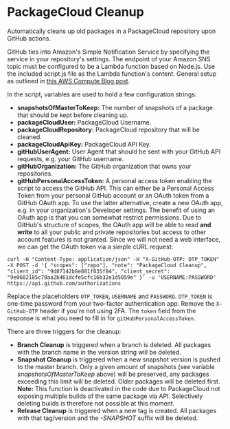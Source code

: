 # PackageCloud Cleanup
Automatically cleans up old packages in a PackageCloud repository upon GitHub actions.

GitHub ties into Amazon's Simple Notification Service by specifying the service in your repository's settings. The endpoint of your Amazon SNS topic must be configured to be a Lambda function based on Node.js. Use the included script.js file as the Lambda function's content.
General setup as outlined in [this AWS Compute Blog post](https://aws.amazon.com/blogs/compute/dynamic-github-actions-with-aws-lambda/).

In the script, variables are used to hold a few configuration strings:
* **snapshotsOfMasterToKeep:** The number of snapshots of a package that should be kept before cleaning up.
* **packageCloudUser:** PackageCloud Username.
* **packageCloudRepository:** PackageCloud repository that will be cleaned.
* **packageCloudApiKey:** PackageCloud API Key.
* **gitHubUserAgent:** User Agent that should be sent with your GitHub API requests, e.g. your GitHub username.
* **gitHubOrganization:** The GitHub organization that owns your repositories.
* **gitHubPersonalAccessToken:** A personal access token enabling the script to access the GitHub API. This can either be a Personal Access Token from your personal GitHub account or an OAuth token from a GitHub OAuth app. To use the latter alternative, create a new OAuth app, e.g. in your organization's Developer settings. The benefit of using an OAuth app is that you can somewhat restrict permissions. Due to GitHub's structure of scopes, the OAuth app will be able to read **and write** to all your public and private repositories but access to other account features is not granted.
Since we will not need a web interface, we can get the OAuth token via a simple cURL request:
```
curl -H "Content-Type: application/json" -H "X-GitHub-OTP: OTP_TOKEN" -X POST -d '{ "scopes": ["repo"], "note": "PackageCloud Cleanup", "client_id": "9d87142b8e881f035f84", "client_secret": "9e0682185c78aa2b461dcfe5cfc16b32e1d5059e" }' -u 'USERNAME:PASSWORD' https://api.github.com/authorizations
```
Replace the placeholders `OTP_TOKEN`, `USERNAME` and `PASSWORD`. `OTP_TOKEN` is one-time password from your two-factor authentication app. Remove the `X-GitHub-OTP` header if you're not using 2FA. The `token` field from the response is what you need to fill in for `gitHubPersonalAccessToken`.

There are three triggers for the cleanup:
* **Branch Cleanup** is triggered when a branch is deleted. All packages with the branch name in the version string will be deleted.
* **Snapshot Cleanup** is triggered when a new snapshot version is pushed to the master branch. Only a given amount of snapshots (see variable *snapshotsOfMasterToKeep* above) will be preserved, any packages exceeding this limit will be deleted. Older packages will be deleted first. **Note:** This function is deactivated in the code due to PackageCloud not exposing multiple builds of the same package via API. Selectively deleting builds is therefore not possible at this moment.
* **Release Cleanup** is triggered when a new tag is created. All packages with that tag/version and the *-SNAPSHOT* suffix will be deleted.
